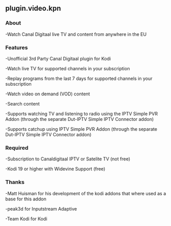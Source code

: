 ## plugin.video.kpn

### About

-Watch Canal Digitaal live TV and content from anywhere in the EU

### Features

-Unofficial 3rd Party Canal Digitaal plugin for Kodi

-Watch live TV for supported channels in your subscription

-Replay programs from the last 7 days for supported channels in your subscription

-Watch video on demand (VOD) content

-Search content

-Supports watching TV and listening to radio using the IPTV Simple PVR Addon (through the separate Dut-IPTV Simple IPTV Connector addon)

-Supports catchup using IPTV Simple PVR Addon (through the separate Dut-IPTV Simple IPTV Connector addon)

### Required

-Subscription to Canaldigitaal IPTV or Satelite TV (not free)

-Kodi 19 or higher with Widevine Support (free)

### Thanks

-Matt Huisman for his development of the kodi addons that where used as a base for this addon

-peak3d for Inputstream Adaptive

-Team Kodi for Kodi